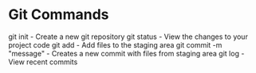 # Git Commands
git init - Create a new git repository
git status - View the changes to your project code
git add - Add files to the staging area
git commit -m "message" - Creates a new commit with files from staging area
git log - View recent commits